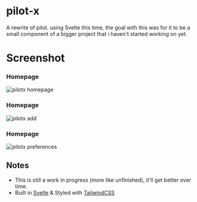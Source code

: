 # pilot-x
A rewrite of pilot. using Svelte this time, the goal with this was for it to be a small component of a bigger project
that i haven't started working on yet.

# Screenshot
### Homepage
![pilotx homepage](https://i.imgur.com/JPERvny.jpg)

### Homepage
![pilotx add](https://i.imgur.com/abWxP40.png)

### Homepage
![pilotx preferences](https://i.imgur.com/SM8zrz9.png)

## Notes
- This is still a work in progress (more like unfinished), it'll get better over time.
- Built in [Svelte](https://svelte.dev/) & Styled with [TailwindCSS](https://tailwindcss.com)